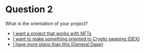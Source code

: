 # Question 2
What is the orientation of your project? 
* [I want a project that works with NFTs](https://github.com/SageJames/Web3-Hub/tree/main/Dapp-Starter/Evaluation/results/Video/NFT)
* [I want to make something oriented to Crypto swaping (DEX)](https://github.com/SageJames/Web3-Hub/tree/main/Dapp-Starter/Evaluation/results/Video/Crypto)
* [I have more plans than this (General Dapp)](https://github.com/SageJames/Web3-Hub/tree/main/Dapp-Starter/Evaluation/results/Video/General)
